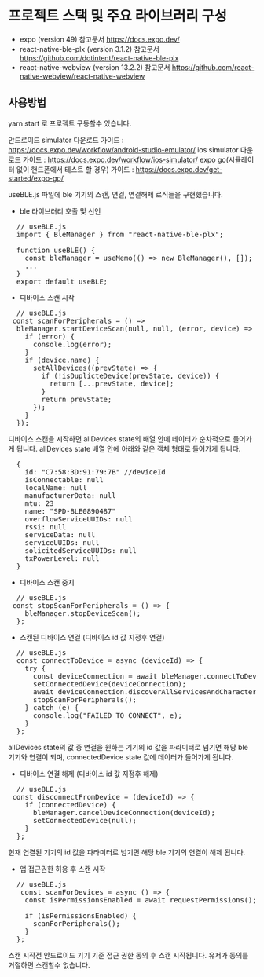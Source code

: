 
프로젝트 스택 및 주요 라이브러리 구성
=============

- expo (version 49) 참고문서 https://docs.expo.dev/
- react-native-ble-plx (version 3.1.2) 참고문서 https://github.com/dotintent/react-native-ble-plx
- react-native-webview (version 13.2.2) 참고문서 https://github.com/react-native-webview/react-native-webview



사용방법
-------------
yarn start 로 프로젝트 구동할수 있습니다.

안드로이드 simulator 다운로드 가이드 : https://docs.expo.dev/workflow/android-studio-emulator/
ios simulator 다운로드 가이드 : https://docs.expo.dev/workflow/ios-simulator/
expo go(시뮬레이터 없이 핸드폰에서 테스트 할 경우) 가이드 : https://docs.expo.dev/get-started/expo-go/

useBLE.js 파일에 ble 기기의 스캔, 연결, 연결해제 로직들을 구현했습니다.


- ble 라이브러리 호출 및 선언
<pre>
  // useBLE.js
  import { BleManager } from "react-native-ble-plx";

  function useBLE() {
    const bleManager = useMemo(() => new BleManager(), []);
    ...
  }
  export default useBLE;
</pre>
  

- 디바이스 스캔 시작
<pre>
  // useBLE.js
 const scanForPeripherals = () =>
  bleManager.startDeviceScan(null, null, (error, device) => {
    if (error) {
      console.log(error);
    }
    if (device.name) {
      setAllDevices((prevState) => {
        if (!isDuplicteDevice(prevState, device)) {
          return [...prevState, device];
        }
        return prevState;
      });
    }
  });  
</pre>
디바이스 스캔을 시작하면 allDevices state의 배열 안에 데이터가 순차적으로 들어가게 됩니다.
allDevices state 배열 안에 아래와 같은 객체 형태로 들어가게 됩니다.
<pre>
  {
    id: "C7:58:3D:91:79:7B" //deviceId
    isConnectable: null
    localName: null
    manufacturerData: null
    mtu: 23
    name: "SPD-BLE0890487"
    overflowServiceUUIDs: null
    rssi: null
    serviceData: null
    serviceUUIDs: null
    solicitedServiceUUIDs: null
    txPowerLevel: null
  }
</pre>


- 디바이스 스캔 중지
<pre>
  // useBLE.js
 const stopScanForPeripherals = () => {
    bleManager.stopDeviceScan();
  };  
</pre>



- 스캔된 디바이스 연결 (디바이스 id 값 지정후 연결)
<pre>
  // useBLE.js
  const connectToDevice = async (deviceId) => {
    try {
      const deviceConnection = await bleManager.connectToDevice(deviceId);
      setConnectedDevice(deviceConnection);
      await deviceConnection.discoverAllServicesAndCharacteristics();
      stopScanForPeripherals();
    } catch (e) {
      console.log("FAILED TO CONNECT", e);
    }
  };
</pre>
allDevices state의 값 중 연결을 원하는 기기의 id 값을 파라미터로 넘기면 해당 ble 기기와 연결이 되며, connectedDevice state 값에 데이터가 들어가게 됩니다.


- 디바이스 연결 해제 (디바이스 id 값 지정후 해제)
<pre>
  // useBLE.js
 const disconnectFromDevice = (deviceId) => {
    if (connectedDevice) {
      bleManager.cancelDeviceConnection(deviceId);
      setConnectedDevice(null);
    }
  };
</pre>
현재 연결된 기기의 id 값을 파라미터로 넘기면 해당 ble 기기의 연결이 해제 됩니다.


- 앱 접근권한 허용 후 스캔 시작
<pre>
  // useBLE.js
   const scanForDevices = async () => {
    const isPermissionsEnabled = await requestPermissions();

    if (isPermissionsEnabled) {
      scanForPeripherals();
    }
  };
</pre>
스캔 시작전 안드로이드 기기 기준 접근 권한 동의 후 스캔 시작됩니다. 유저가 동의를 거절하면 스캔할수 없습니다.
